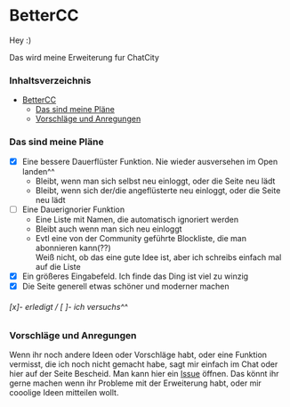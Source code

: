 # BetterCC

Hey :)

Das wird meine Erweiterung fur ChatCity

### Inhaltsverzeichnis
- [BetterCC](#bettercc)
  - [Das sind meine Pläne](#das-sind-meine-pl%C3%A4ne)
  - [Vorschläge und Anregungen](#vorschl%C3%A4ge-und-anregungen)

### Das sind meine Pläne 

- [x] Eine bessere Dauerflüster Funktion. Nie wieder ausversehen im Open landen^^
  - Bleibt, wenn man sich selbst neu einloggt, oder die Seite neu lädt
  - Bleibt, wenn sich der/die angeflüsterte neu einloggt, oder die Seite neu lädt 
- [ ] Eine Dauerignorier Funktion
  - Eine Liste mit Namen, die automatisch ignoriert werden
  - Bleibt auch wenn man sich neu einloggt
  - Evtl eine von der Community geführte Blockliste, die man abonnieren kann(??)<br>
    Weiß nicht, ob das eine gute Idee ist, aber ich schreibs einfach mal auf die Liste
- [x] Ein größeres Eingabefeld. Ich finde das Ding ist viel zu winzig 
- [x] Die Seite generell etwas schöner und moderner machen

###### [x]- erledigt / [ ]- ich versuchs^^ 

### Vorschläge und Anregungen
Wenn ihr noch andere Ideen oder Vorschläge habt, oder eine Funktion vermisst, 
die ich noch nicht gemacht habe, sagt mir einfach im Chat oder hier auf der Seite Bescheid.
Man kann hier ein [Issue](https://github.com/SarahDieCoolige/BetterCC/issues) öffnen. 
Das könnt ihr gerne machen wenn ihr Probleme mit der Erweiterung habt, oder mir cooolige Ideen mitteilen wollt.



